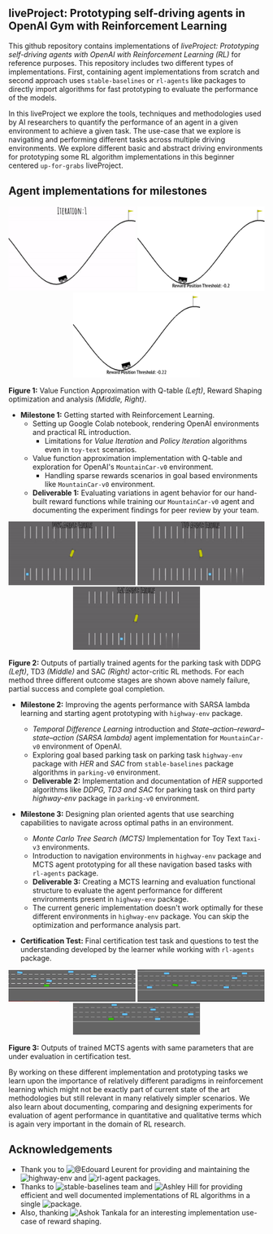## liveProject: Prototyping self-driving agents in OpenAI Gym with Reinforcement Learning

This github repository contains implementations of _liveProject: Prototyping self-driving agents with OpenAI with Reinforcement Learning (RL)_ for reference purposes. This repository includes two different types of implementations. First, containing agent implementations from scratch and second approach uses `stable-baselines` or `rl-agents` like packages to directly import algorithms for fast prototyping to evaluate the performance of the models.  

In this liveProject we explore the tools, techniques and methodologies used by AI researchers to quantify the performance of an agent in a given environment to achieve a given task. The use-case that we explore is navigating and performing different tasks across multiple driving environments. We explore different basic and abstract driving environments for prototyping some RL algorithm implementations in this beginner centered `up-for-grabs` liveProject.  

## Agent implementations for  milestones

<p align="center">
  <img src="milestone-one/result-outputs-gifs/gif-output-value-function-approximation.gif" width="250" />
  <img src="milestone-one/gif-outputs/reward-threshold-0.2.gif" width="250" /> 
  <img src="milestone-one/gif-outputs/reward-threshold-0.22.gif" width="250" />  
    
  <b>Figure 1:</b> Value Function Approximation with Q-table <em>(Left)</em>, Reward Shaping optimization and analysis <em>(Middle, Right)</em>.
</p>

* __Milestone 1:__ Getting started with Reinforcement Learning.
  * Setting up Google Colab notebook, rendering OpenAI environments and practical RL introduction.
    * Limitations for _Value Iteration_ and _Policy Iteration_ algorithms even in `toy-text` scenarios.
  * Value function approximation implementation with Q-table and exploration for OpenAI's `MountainCar-v0` environment.
    * Handling sparse rewards scenarios in goal based environments like `MountainCar-v0` environment.
  * __Deliverable 1:__ Evaluating variations in agent behavior for our hand-built reward functions while training our `MountainCar-v0` agent and documenting the experiment findings for peer review by your team.

<p align="center">
  <img src="deliverables/assets/deliverable-two-gifs/deliverable-two-ddpg-output.gif" width="250" />
  <img src="deliverables/assets/deliverable-two-gifs/deliverable-two-td3-output.gif" width="250" /> 
  <img src="deliverables/assets/deliverable-two-gifs/deliverable-two-sac-output.gif" width="250" />  
  
  <b>Figure 2:</b> Outputs of partially trained agents for the parking task with DDPG <em>(Left)</em>, TD3 <em>(Middle)</em> and SAC <em>(Right)</em> actor-critic RL methods. For each method three different outcome stages are shown above namely failure, partial success and complete goal completion.
</p>


* __Milestone 2:__ Improving the agents performance with SARSA lambda learning and starting agent prototyping with `highway-env` package.
  * _Temporal Difference Learning_ introduction and _State–action–reward–state–action (SARSA lambda)_ agent implementation for `MountainCar-v0` environment of OpenAI.
  * Exploring goal based parking task on parking task `highway-env` package with _HER_ and _SAC_ from `stable-baselines` package algorithms in `parking-v0` environment.
  * __Deliverable 2:__ Implementation and documentation of _HER_ supported algorithms like _DDPG, TD3 and SAC_ for parking task on third party _highway-env_ package in `parking-v0` environment.


* __Milestone 3:__ Designing plan oriented agents that use searching capabilities to navigate across optimal paths in an environment.
  * _Monte Carlo Tree Search (MCTS)_ Implementation for Toy Text `Taxi-v3` environments.
  * Introduction to navigation environments in `highway-env` package and MCTS agent prototyping for all these navigation based tasks with `rl-agents` package.
  * __Deliverable 3:__ Creating a MCTS learning and evaluation functional structure to evaluate the agent performance for different environments present in `highway-env` package.
   * The current generic implementation doesn't work optimally for these different environments in `highway-env` package. You can skip the optimization and performance analysis part.

* __Certification Test:__ Final certification test task and questions to test the understanding developed by the learner while working with `rl-agents` package.

<p align="center">
  <img src="deliverables/assets/deliverable-three-gifs/mcts-agent.gif" width="250" />
  <img src="deliverables/assets/deliverable-three-gifs/mcts-gape-agent.gif" width="250" /> 
  <img src="deliverables/assets/deliverable-three-gifs/mcts-opd-agent.gif" width="250" />  
  
  <b>Figure 3:</b> Outputs of trained MCTS agents with same parameters that are under evaluation in certification test.
</p>

By working on these different implementation and prototyping tasks we learn upon the importance of relatively different paradigms in reinforcement learning which might not be exactly part of current state of the art methodologies but still relevant in many relatively simpler scenarios. We also learn about documenting, comparing and designing experiments for evaluation of agent performance in quantitative and qualitative terms which is again very important in the domain of RL research.  

## Acknowledgements

* Thank you to ![@Edouard Leurent](https://github.com/eleurent) for providing and maintaining the ![`highway-env`](https://github.com/eleurent/highway-env) and ![`rl-agent`](https://github.com/eleurent/rl-agents) packages.
* Thanks to ![`stable-baselines`](https://github.com/hill-a/stable-baselines) team and  ![Ashley Hill ](https://github.com/hill-a) for providing efficient and well documented implementations of RL algorithms in a single ![package](https://github.com/hill-a/stable-baselines).
* Also, thanking  ![Ashok Tankala](https://github.com/tankala) for an interesting implementation use-case of reward shaping.
